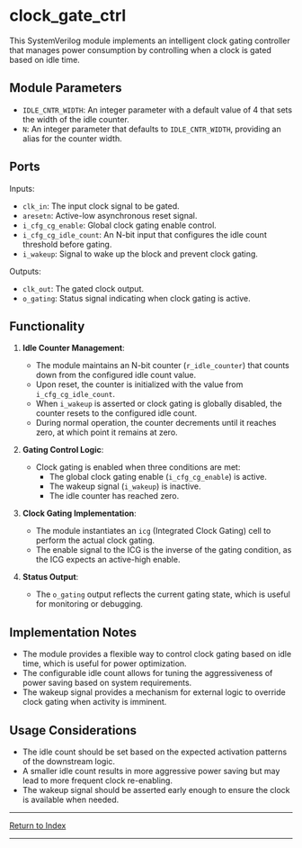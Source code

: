 # clock_gate_ctrl

This SystemVerilog module implements an intelligent clock gating controller that manages power consumption by controlling when a clock is gated based on idle time.

## Module Parameters

- `IDLE_CNTR_WIDTH`: An integer parameter with a default value of 4 that sets the width of the idle counter.
- `N`: An integer parameter that defaults to `IDLE_CNTR_WIDTH`, providing an alias for the counter width.

## Ports

Inputs:

- `clk_in`: The input clock signal to be gated.
- `aresetn`: Active-low asynchronous reset signal.
- `i_cfg_cg_enable`: Global clock gating enable control.
- `i_cfg_cg_idle_count`: An N-bit input that configures the idle count threshold before gating.
- `i_wakeup`: Signal to wake up the block and prevent clock gating.

Outputs:

- `clk_out`: The gated clock output.
- `o_gating`: Status signal indicating when clock gating is active.

## Functionality

1. **Idle Counter Management**:
   - The module maintains an N-bit counter (`r_idle_counter`) that counts down from the configured idle count value.
   - Upon reset, the counter is initialized with the value from `i_cfg_cg_idle_count`.
   - When `i_wakeup` is asserted or clock gating is globally disabled, the counter resets to the configured idle count.
   - During normal operation, the counter decrements until it reaches zero, at which point it remains at zero.

2. **Gating Control Logic**:
   - Clock gating is enabled when three conditions are met:
     - The global clock gating enable (`i_cfg_cg_enable`) is active.
     - The wakeup signal (`i_wakeup`) is inactive.
     - The idle counter has reached zero.

3. **Clock Gating Implementation**:
   - The module instantiates an `icg` (Integrated Clock Gating) cell to perform the actual clock gating.
   - The enable signal to the ICG is the inverse of the gating condition, as the ICG expects an active-high enable.

4. **Status Output**:
   - The `o_gating` output reflects the current gating state, which is useful for monitoring or debugging.

## Implementation Notes

- The module provides a flexible way to control clock gating based on idle time, which is useful for power optimization.
- The configurable idle count allows for tuning the aggressiveness of power saving based on system requirements.
- The wakeup signal provides a mechanism for external logic to override clock gating when activity is imminent.

## Usage Considerations

- The idle count should be set based on the expected activation patterns of the downstream logic.
- A smaller idle count results in more aggressive power saving but may lead to more frequent clock re-enabling.
- The wakeup signal should be asserted early enough to ensure the clock is available when needed.

---

[Return to Index](index.md)

---